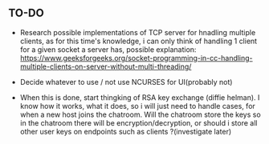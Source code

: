 ## TO-DO
- Research possible implementations of TCP server for hnadling multiple clients, as for this time's knowledge, i can only think of handling 1 client for a given socket a server has, possible explanation: https://www.geeksforgeeks.org/socket-programming-in-cc-handling-multiple-clients-on-server-without-multi-threading/

- Decide whatever to use / not use NCURSES for UI(probably not)
- When this is done, start thingking of RSA key exchange (diffie helman). I know how it works, what it does, so i will just need to handle cases, for when a new host joins the chatroom. Will the chatroom store the keys so in the chatroom there will be encryption/decryption, or should i store all other user keys on endpoints such as clients ?(investigate later)